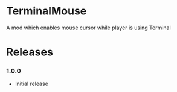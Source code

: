 # TerminalMouse
A mod which enables mouse cursor while player is using Terminal

# Releases

### 1.0.0
* Initial release